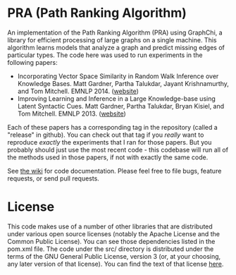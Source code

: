 PRA (Path Ranking Algorithm)
============================

An implementation of the Path Ranking Algorithm (PRA) using GraphChi, a library
for efficient processing of large graphs on a single machine.  This algorithm
learns models that analyze a graph and predict missing edges of particular
types.  The code here was used to run experiments in the following papers:

* Incorporating Vector Space Similarity in Random Walk Inference over
  Knowledge Bases.  Matt Gardner, Partha Talukdar, Jayant Krishnamurthy, and
  Tom Mitchell.  EMNLP 2014.  ([website](http://rtw.ml.cmu.edu/emnlp2014_vector_space_pra))
* Improving Learning and Inference in a Large Knowledge-base using Latent
  Syntactic Cues.  Matt Gardner, Partha Talukdar, Bryan Kisiel, and Tom
  Mitchell.  EMNLP 2013.  ([website](http://rtw.ml.cmu.edu/emnlp2013_pra))

Each of these papers has a corresponding tag in the repository (called a
"release" in github).  You can check out that tag if you _really_ want to
reproduce _exactly_ the experiments that I ran for those papers.  But you
probably should just use the most recent code - this codebase will run all of
the methods used in those papers, if not with exactly the same code.

See [the wiki](http://github.com/matt-gardner/pra/wiki/Documentation) for code
documentation.  Please feel free to file bugs, feature requests, or send pull
requests.

License
=======

This code makes use of a number of other libraries that are distributed under
various open source licenses (notably the Apache License and the Common Public
License).  You can see those dependencies listed in the pom.xml file.  The code
under the src/ directory is distributed under the terms of the GNU General
Public License, version 3 (or, at your choosing, any later version of that
license).  You can find the text of that license [here](http://www.gnu.org/licenses/gpl-3.0.txt).
